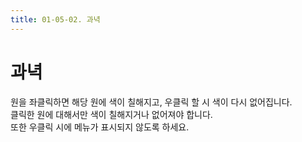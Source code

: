 ```yaml
---
title: 01-05-02. 과녁
---
```


# 과녁

원을 좌클릭하면 해당 원에 색이 칠해지고, 우클릭 할 시 색이 다시 없어집니다.  
클릭한 원에 대해서만 색이 칠해지거나 없어져야 합니다.  
또한 우클릭 시에 메뉴가 표시되지 않도록 하세요.